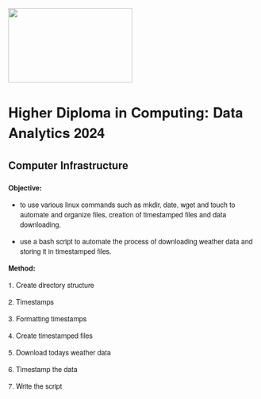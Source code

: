 
<img src="https://mjconroy.com/wp-content/uploads/2023/04/ATU-Logo.png" width="250" height="150">

# <p style="font-family:Helvetica Neue , sans-serif;">Higher Diploma in Computing: Data Analytics 2024
##  <p style="font-family:Helvetica Neue , sans-serif;">Computer Infrastructure </p>


**<p style="font-family:Helvetica Neue , sans-serif;">Objective:</p>**
-  <p style="font-family:Helvetica Neue , sans-serif;"> to use various linux commands such as mkdir, date, wget and touch to automate and organize files, creation of timestamped files and data downloading. </p>
-  <p style="font-family:Helvetica Neue , sans-serif;"> use a bash script to automate the process of downloading weather data and storing it in timestamped files. </p>

**<p style="font-family:Helvetica Neue , sans-serif;">Method:** </p>

<p style="font-family:Helvetica Neue , sans-serif;">  1. Create directory structure </p>  <p style="font-family:Helvetica Neue , sans-serif;"> 2. Timestamps </p> <p style="font-family:Helvetica Neue , sans-serif;">3. Formatting timestamps</p> <p style="font-family:Helvetica Neue , sans-serif;">4. Create timestamped files </p> <p style="font-family:Helvetica Neue , sans-serif;">5. Download todays weather data </p><p style="font-family:Helvetica Neue , sans-serif;"> 6. Timestamp the data </p> <p style="font-family:Helvetica Neue , sans-serif;">7. Write the script </p>
